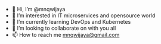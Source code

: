 - 👋 Hi, I’m @mnqwijaya
- 👀 I’m interested in IT microservices and opensource world
- 🌱 I’m currently learning DevOps and Kubernetes
- 💞️ I’m looking to collaborate on with you all
- 📫 How to reach me mnqwijaya@gmail.com

<!---
mnqwijaya/mnqwijaya is a ✨ special ✨ repository because its `README.md` (this file) appears on your GitHub profile.
You can click the Preview link to take a look at your changes.
--->
